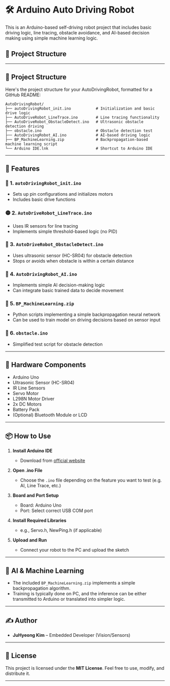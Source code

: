 # 🛠️ Arduino Auto Driving Robot

This is an Arduino-based self-driving robot project that includes basic driving logic, line tracing, obstacle avoidance, and AI-based decision making using simple machine learning logic.

## 📂 Project Structure

-----

## 📂 Project Structure

Here's the project structure for your AutoDrivingRobot, formatted for a GitHub README:

```
AutoDrivingRobot/
├── autoDrivingRobot_init.ino           # Initialization and basic drive logic
├── AutoDriveRobot_LineTrace.ino        # Line tracing functionality
├── AutoDriveRobot_ObstacleDetect.ino   # Ultrasonic obstacle detection driving
├── obstacle.ino                        # Obstacle detection test
├── AutoDrivingRobot_AI.ino             # AI-based driving logic
├── BP_MachineLearning.zip              # Backpropagation-based machine learning script
└── Arduino IDE.lnk                     # Shortcut to Arduino IDE
```

---

## 🚗 Features

### 🔧 1. `autoDrivingRobot_init.ino`
- Sets up pin configurations and initializes motors
- Includes basic drive functions

### 🟡 2. `AutoDriveRobot_LineTrace.ino`
- Uses IR sensors for line tracing
- Implements simple threshold-based logic (no PID)

### 🚧 3. `AutoDriveRobot_ObstacleDetect.ino`
- Uses ultrasonic sensor (HC-SR04) for obstacle detection
- Stops or avoids when obstacle is within a certain distance

### 🤖 4. `AutoDrivingRobot_AI.ino`
- Implements simple AI decision-making logic
- Can integrate basic trained data to decide movement

### 🧠 5. `BP_MachineLearning.zip`
- Python scripts implementing a simple backpropagation neural network
- Can be used to train model on driving decisions based on sensor input

### 🧪 6. `obstacle.ino`
- Simplified test script for obstacle detection

---

## 🔌 Hardware Components

- Arduino Uno
- Ultrasonic Sensor (HC-SR04)
- IR Line Sensors
- Servo Motor
- L298N Motor Driver
- 2x DC Motors
- Battery Pack
- (Optional) Bluetooth Module or LCD

---

## 📦 How to Use

1. **Install Arduino IDE**
   - Download from [official website](https://www.arduino.cc/en/software)

2. **Open .ino File**
   - Choose the `.ino` file depending on the feature you want to test (e.g. AI, Line Trace, etc.)

3. **Board and Port Setup**
   - Board: Arduino Uno
   - Port: Select correct USB COM port

4. **Install Required Libraries**
   - e.g., Servo.h, NewPing.h (if applicable)

5. **Upload and Run**
   - Connect your robot to the PC and upload the sketch

---

## 🧠 AI & Machine Learning

- The included `BP_MachineLearning.zip` implements a simple backpropagation algorithm.
- Training is typically done on PC, and the inference can be either transmitted to Arduino or translated into simpler logic.

---

## ✍️ Author

- **JuHyeong Kim** – Embedded Developer (Vision/Sensors)

---

## 📜 License

This project is licensed under the **MIT License**. Feel free to use, modify, and distribute it.

---

